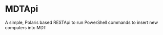 # MDTApi
A simple, Polaris based RESTApi to run PowerShell commands to insert new computers into MDT
